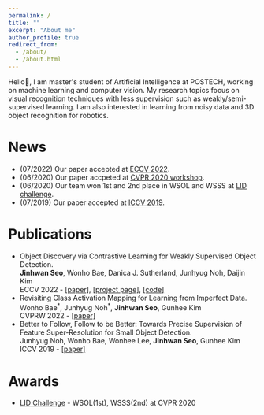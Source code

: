 ```yaml
---
permalink: /
title: ""
excerpt: "About me"
author_profile: true
redirect_from: 
  - /about/
  - /about.html
---
```


Hello:wave:, I am master's student of Artificial Intelligence at POSTECH, working on machine learning and computer vision.
My research topics focus on visual recognition techniques with less supervision such as weakly/semi-supervised learning.
I am also interested in learning from noisy data and 3D object recognition for robotics.
<!---It leads me to think about follow-up research directions: 1. Learning from noisy labels 2. Perceptual intelligence for robotics.-->

News
======
* (07/2022) Our paper accepted at [ECCV 2022](/publication/2022-Seo_2022_ECCV).
* (06/2020) Our paper accpeted at [CVPR 2020 workshop](/publication/2020-Bae_2020_CVPRW).
* (06/2020) Our team won 1st and 2nd place in WSOL and WSSS at [LID challenge](https://lidchallenge.github.io/).  
* (07/2019) Our paper accepted at [ICCV 2019](/publication/2019-Noh_2019_ICCV).

Publications
======
* Object Discovery via Contrastive Learning for Weakly Supervised Object Detection.  
**Jinhwan Seo**, Wonho Bae, Danica J. Sutherland, Junhyug Noh, Daijin Kim  
ECCV 2022 - [[paper]](https://arxiv.org/pdf/2208.07576.pdf), [[project page]](https://jinhseo.github.io/research/wsod.html), [[code]](https://github.com/jinhseo/OD-WSCL)
* Revisiting Class Activation Mapping for Learning from Imperfect Data.  
Wonho Bae<sup>\*</sup>, Junhyug Noh<sup>\*</sup>, **Jinhwan Seo**, Gunhee Kim  
CVPRW 2022 - [[paper]](https://lidchallenge.github.io/papers/Track-3-1-lid_paper_snuvl.pdf)
* Better to Follow, Follow to be Better: Towards Precise Supervision of Feature Super-Resolution for Small Object Detection.  
Junhyug Noh, Wonho Bae, Wonhee Lee, **Jinhwan Seo**, Gunhee Kim  
ICCV 2019 - [[paper]](https://openaccess.thecvf.com/content_ICCV_2019/papers/Noh_Better_to_Follow_Follow_to_Be_Better_Towards_Precise_Supervision_ICCV_2019_paper.pdf)

Awards
======
* [LID Challenge](https://lidchallenge.github.io/) - WSOL(1st), WSSS(2nd) at CVPR 2020
